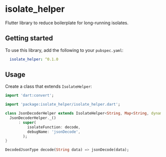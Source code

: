 # isolate_helper

Flutter library to reduce boilerplate for long-running isolates.

## Getting started

To use this library, add the following to your `pubspec.yaml`:

```yaml
  isolate_helper: ^0.1.0
```

## Usage

Create a class that extends `IsolateHelper`:

```dart
import 'dart:convert';

import 'package:isolate_helper/isolate_helper.dart';

class JsonDecoderHelper extends IsolateHelper<String, Map<String, dynamic>> {
  JsonDecoderHelper._()
      : super(
          isolateFunction: decode,
          debugName: 'jsonDecode',
        );
}

DecodedJsonType decode(String data) => jsonDecode(data);

```
